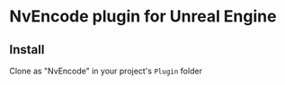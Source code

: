 # NvEncode plugin for Unreal Engine

## Install

Clone as "NvEncode" in your project's `Plugin` folder